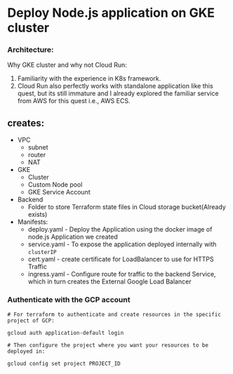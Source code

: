 # Deploy Node.js application on GKE cluster
### Architecture:


Why GKE cluster and why not Cloud Run:
  1. Familiarity with the experience in K8s framework.
  2. Cloud Run also perfectly works with standalone application like this quest, but its still immature and I already explored 
     the familiar service from AWS for this quest i.e., AWS ECS.

## creates:
  - VPC
    - subnet
    - router
    - NAT
  - GKE
    - Cluster
    - Custom Node pool
    - GKE Service Account
  - Backend
    - Folder to store Terraform state files in Cloud storage bucket(Already exists)
  - Manifests:
    - deploy.yaml - Deploy the Application using the docker image of node.js Application we created
    - service.yaml - To expose the application deployed internally with `clusterIP` 
    - cert.yaml - create certificate for LoadBalancer to use for HTTPS Traffic
    - ingress.yaml - Configure route for traffic to the backend Service, which in turn creates the  External Google Load Balancer

### Authenticate with the GCP account
```
# For terraform to authenticate and create resources in the specific project of GCP:

gcloud auth application-default login

# Then configure the project where you want your resources to be deployed in:

gcloud config set project PROJECT_ID
```
